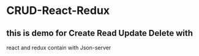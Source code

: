 # CRUD-React-Redux
## this is demo for Create Read Update Delete with 
  react and redux 
   contain with Json-server
